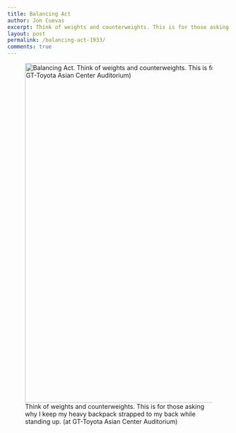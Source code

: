 ```yaml
---
title: Balancing Act
author: Jon Cuevas
excerpt: Think of weights and counterweights. This is for those asking why I keep my heavy backpack strapped to my back while standing up.
layout: post
permalink: /balancing-act-1933/
comments: true
---
```

<figure class="figure alignnone"><img title="Balancing Act" alt="Balancing Act. Think of weights and counterweights. This is for those asking why I keep my heavy backpack strapped to my back while standing up. (at GT-Toyota Asian Center Auditorium)" src="{{ site.baseurl }}/assets/images/legacy/20130713-233703.jpg" width="1024" height="768" /><figcaption>Think of weights and counterweights. This is for those asking why I keep my heavy backpack strapped to my back while standing up. (at GT-Toyota Asian Center Auditorium)</figcaption></figure>
